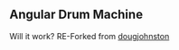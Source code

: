 Angular Drum Machine
--------------------
Will it work?
RE-Forked from [dougjohnston](https://github.com/dougjohnston/angular-drum-machine)
